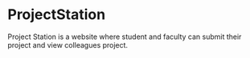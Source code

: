 # ProjectStation
Project Station is a website where student and faculty can submit their project and view colleagues project.
